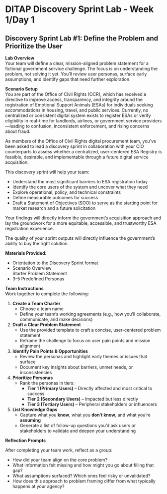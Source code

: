 # DITAP Discovery Sprint Lab \- Week 1/Day 1

## Discovery Sprint Lab \#1: Define the Problem and Prioritize the User

**Lab Overview**   
Your team will define a clear, mission-aligned problem statement for a fictional government service challenge. The focus is on understanding the problem, not solving it yet. You’ll review user personas, surface early assumptions, and identify gaps that need further exploration.

**Scenario Setup**  
You are part of the Office of Civil Rights (OCR), which has received a directive to improve access, transparency, and integrity around the registration of Emotional Support Animals (ESAs) for individuals seeking accommodations in housing, travel, and public services. Currently, no centralized or consistent digital system exists to register ESAs or verify eligibility in real-time for landlords, airlines, or government service providers—leading to confusion, inconsistent enforcement, and rising concerns about fraud.

As members of the Office of Civil Rights digital procurement team, you’ve been asked to lead a discovery sprint in collaboration with your CIO counterparts to assess whether a centralized, user-centered ESA Registry is feasible, desirable, and implementable through a future digital service acquisition.

This discovery sprint will help your team:
* Understand the most significant barriers to ESA registration today  
* Identify the core users of the system and uncover what they need  
* Explore operational, policy, and technical constraints  
* Define measurable outcomes for success  
* Draft a Statement of Objectives (SOO) to serve as the starting point for market research and a future solicitation

Your findings will directly inform the government’s acquisition approach and lay the groundwork for a more equitable, accessible, and trustworthy ESA registration experience.

The quality of your sprint outputs will directly influence the government’s ability to buy the right solution.

**Materials Provided:** 

* Orientation to the Discovery Sprint format  
* Scenario Overview  
  Starter Problem Statement  
* 3–5 Predefined Personas

**Team Instructions**  
 Work together to complete the following:
 1. **Create a Team Charter**
    * Choose a team name  
    * Define your team’s working agreements (e.g., how you’ll collaborate, communicate, and make decisions)
2. **Draft a Clear Problem Statement**
    * Use the provided template to craft a concise, user-centered problem statement  
    * Reframe the challenge to focus on user pain points and mission alignment
3. **Identify Pain Points & Opportunities**
    * Review the personas and highlight early themes or issues that surface  
    * Document key insights about barriers, unmet needs, or inconsistencies
4. **Prioritize Personas**
    * Rank the personas in tiers:  
         * **Tier 1 (Primary Users)** – Directly affected and most critical to success  
         * **Tier 2 (Secondary Users)** – Impacted but less directly  
         * **Tier 3 (Tertiary Users)** – Peripheral stakeholders or influencers
5. **List Knowledge Gaps**
    * Capture what you **know**, what you **don’t know**, and what you’re **assuming**  
    * Generate a list of follow-up questions you’d ask users or stakeholders to validate and deepen your understanding

**Reflection Prompts**

After completing your team work, reflect as a group:
* How did your team align on the core problem?  
* What information felt missing and how might you go about filling that gap?  
* What assumptions surfaced? Which ones feel risky or unvalidated?  
* How does this approach to problem framing differ from what typically happens at your agency?


